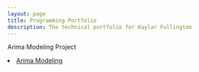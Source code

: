 ```yaml
---
layout: page
title: Programming Portfolio
description: The technical portfolio for Kaylar Fullington
---
```


Arima Modeling Project 
<li class="masthead__menu-item">
    <a href="kdfullington.github.io/arima_modeling.html">Arima Modeling</a>
</li>